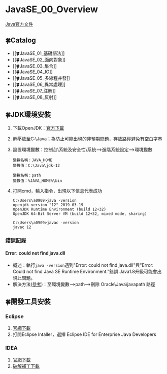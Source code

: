 # JavaSE_00_Overview
[Java官方文件](https://docs.oracle.com/en/java/javase/index.html)

## 🍀Catalog
- [[🍀JavaSE_01_基礎語法]]
- [[🍀JavaSE_02_面向對象]]
- [[🍀JavaSE_03_集合]]
- [[🍀JavaSE_04_IO]]
- [[🍀JavaSE_05_多線程并發]]
- [[🍀JavaSE_06_異常處理]]
- [[🍀JavaSE_07_注解]]
- [[🍀JavaSE_08_反射]]

## 🍀JDK環境安裝
1. 下載OpenJDK：[官方下載](https://jdk.java.net/15/)
2. 解壓放至C:\Java；為防止可能出現的非預期問題，存放路徑避免有空白字串
3. 設置環境變數：控制台\系統及安全性\系統-->進階系統設定-->環境變數
	```console
	變數名稱：JAVA_HOME
	變數值：C:\Java\jdk-12
	```

	```console
	變數名稱：path
	變數值：%JAVA_HOME%\bin
	```
4. 打開cmd，輸入指令，出現以下信息代表成功
	```console
	C:\Users\a0909>java -version
	openjdk version "12" 2019-03-19
	OpenJDK Runtime Environment (build 12+32)
	OpenJDK 64-Bit Server VM (build 12+32, mixed mode, sharing)

	C:\Users\a0909>javac -version
	javac 12
	```

### 錯誤記錄
#### Error: could not find java.dll
* 概述：執行`java -version`遇到"Error: could not find java.dll"與"Error: Could not find Java SE Runtime Environment."錯誤
Java1.8升級可能會出現此問題。
* 解決方法([參考](https://errerrors.blogspot.com/2019/10/java-error-could-not-find-javadll.html))：至環境變數-->path-->刪除 Oracle\\Java\\javapath 路徑

## 🍀開發工具安裝
### Eclipse
1. [官網下載](https://www.eclipse.org/downloads/packages/)
2. 打開Eclipse Intaller，選擇 Eclipse IDE for Enterprise Java Developers

### IDEA
1. [官網下載](https://www.jetbrains.com/idea/download/other.html)
2. [破解補丁下載](http://down.123520.net/dir/195471-41857840-9bd3fb)
